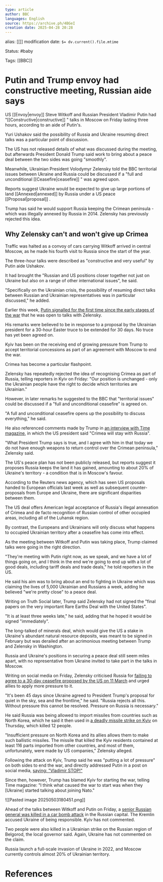 ```yaml
---
type: article
author: BBC
languages: English
source: https://archive.ph/4BGeI
creation date: 2025-04-28 20:28
---
```

alias: [[]]
modification date: `$= dv.current().file.mtime`

Status: #baby 

Tags: [[BBC]]

# Putin and Trump envoy had constructive meeting, Russian aide says

US [[Envoy|envoy]]  Steve Witkoff and Russian President Vladimir Putin had "[[Constructive|constructive]] " talks in Moscow on Friday lasting three hours, according to an aide of Putin's.

Yuri Ushakov said the possibility of Russia and Ukraine resuming direct talks was a particular point of discussion.

The US has not released details of what was discussed during the meeting, but afterwards President Donald Trump said work to bring about a peace deal between the two sides was going "smoothly".

Meanwhile, Ukrainian President Volodymyr Zelensky told the BBC territorial issues between Ukraine and Russia could be discussed if a "full and unconditional [[Ceasefire|ceasefire]] " was agreed upon.

Reports suggest Ukraine would be expected to give up large portions of land [[Annexed|annexed]]  by Russia under a US peace [[Proposal|proposal]] .

Trump has said he would support Russia keeping the Crimean peninsula - which was illegally annexed by Russia in 2014. Zelensky has previously rejected this idea.

## Why Zelensky can't and won't give up Crimea

Traffic was halted as a convoy of cars carrying Witkoff arrived in central Moscow, as he made his fourth visit to Russia since the start of the year.

The three-hour talks were described as "constructive and very useful" by Putin aide Ushakov.

It had brought the "Russian and US positions closer together not just on Ukraine but also on a range of other international issues", he said.

"Specifically on the Ukrainian crisis, the possibility of resuming direct talks between Russian and Ukrainian representatives was in particular discussed," he added.

Earlier this week, [Putin signalled for the first time since the early stages of the war](https://archive.ph/o/4BGeI/https://www.bbc.co.uk/news/articles/cpq7ywvw1lzo) that he was open to talks with Zelensky.

His remarks were believed to be in response to a proposal by the Ukrainian president for a 30-hour Easter truce to be extended for 30 days. No truce has yet been agreed on.

Kyiv has been on the receiving end of growing pressure from Trump to accept territorial concessions as part of an agreement with Moscow to end the war.

Crimea has become a particular flashpoint.

Zelensky has repeatedly rejected the idea of recognising Crimea as part of Russia, telling reporters in Kyiv on Friday: "Our position is unchanged - only the Ukrainian people have the right to decide which territories are Ukrainian."

However, in later remarks he suggested to the BBC that "territorial issues" could be discussed if a "full and unconditional ceasefire" is agreed on.

"A full and unconditional ceasefire opens up the possibility to discuss everything," he said.

He also referenced comments made by Trump in [an interview with Time magazine](https://archive.ph/o/4BGeI/https://time.com/7280106/trump-interview-100-days-2025/), in which the US president said "Crimea will stay with Russia".

"What President Trump says is true, and I agree with him in that today we do not have enough weapons to return control over the Crimean peninsula," Zelensky said.

The US's peace plan has not been publicly released, but reports suggest it proposes Russia keeps the land it has gained, amounting to about 20% of Ukraine's territory - a condition that is in Moscow's favour.

According to the Reuters news agency, which has seen US proposals handed to European officials last week as well as subsequent counter-proposals from Europe and Ukraine, there are significant disparities between them.

The US deal offers American legal acceptance of Russia's illegal annexation of Crimea and de facto recognition of Russian control of other occupied areas, including all of the Luhansk region.

By contrast, the Europeans and Ukrainians will only discuss what happens to occupied Ukrainian territory after a ceasefire has come into effect.

As the meeting between Witkoff and Putin was taking place, Trump claimed talks were going in the right direction.

"They're meeting with Putin right now, as we speak, and we have a lot of things going on, and I think in the end we're going to end up with a lot of good deals, including tariff deals and trade deals," he told reporters in the US.

He said his aim was to bring about an end to fighting in Ukraine which was claiming the lives of 5,000 Ukrainian and Russians a week, adding he believed "we're pretty close" to a peace deal.

Writing on Truth Social later, Trump said Zelensky had not signed the "final papers on the very important Rare Earths Deal with the United States".

"It is at least three weeks late," he said, adding that he hoped it would be signed "immediately".

The long-talked of minerals deal, which would give the US a stake in Ukraine's abundant natural resource deposits, was meant to be signed in February but was derailed after an acrimonious meeting between Trump and Zelensky in Washington.

Russia and Ukraine's positions in securing a peace deal still seem miles apart, with no representative from Ukraine invited to take part in the talks in Moscow.

Writing on social media on Friday, Zelensky criticised Russia for [failing to agree to a 30-day ceasefire proposed by the US on 11 March](https://archive.ph/o/4BGeI/https://www.bbc.co.uk/news/articles/cx2x5l8nv3mo) and urged allies to apply more pressure to it.

"It's been 45 days since Ukraine agreed to President Trump's proposal for quiet in the sky, sea and the frontline," he said. "Russia rejects all this. Without pressure this cannot be resolved. Pressure on Russia is necessary."

He said Russia was being allowed to import missiles from countries such as North Korea, which he said it then used in [a deadly missile strike on Kyiv](https://archive.ph/o/4BGeI/https://www.bbc.co.uk/news/articles/cd7v0lgg18xo) on Thursday, which killed 12 people.

"Insufficient pressure on North Korea and its allies allows them to make such ballistic missiles. The missile that killed the Kyiv residents contained at least 116 parts imported from other countries, and most of them, unfortunately, were made by US companies," Zelensky alleged.

Following the attack on Kyiv, Trump said he was "putting a lot of pressure" on both sides to end the war, and directly addressed Putin in a post on social media, [saying: "Vladimir STOP!"](https://archive.ph/o/4BGeI/https://www.bbc.co.uk/news/articles/crld4gkk428o)

Since then, however, Trump has blamed Kyiv for starting the war, telling Time magazine: "I think what caused the war to start was when they [Ukraine] started talking about joining Nato."

![[Pasted image 20250503180451.png]]

Ahead of the talks between Witkoff and Putin on Friday, a [senior Russian general was killed in a car bomb attack](https://archive.ph/o/4BGeI/https://www.bbc.co.uk/news/articles/c8rg4mly3ygo) in the Russian capital. The Kremlin accused Ukraine of being responsible. Kyiv has not commented.

Two people were also killed in a Ukrainian strike on the Russian region of Belgorod, the local governor said. Again, Ukraine has not commented on the claim.

Russia launch a full-scale invasion of Ukraine in 2022, and Moscow currently controls almost 20% of Ukrainian territory.









# References